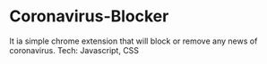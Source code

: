 # Coronavirus-Blocker
It ia simple chrome extension that will block or remove any news of coronavirus.
Tech: Javascript, CSS
